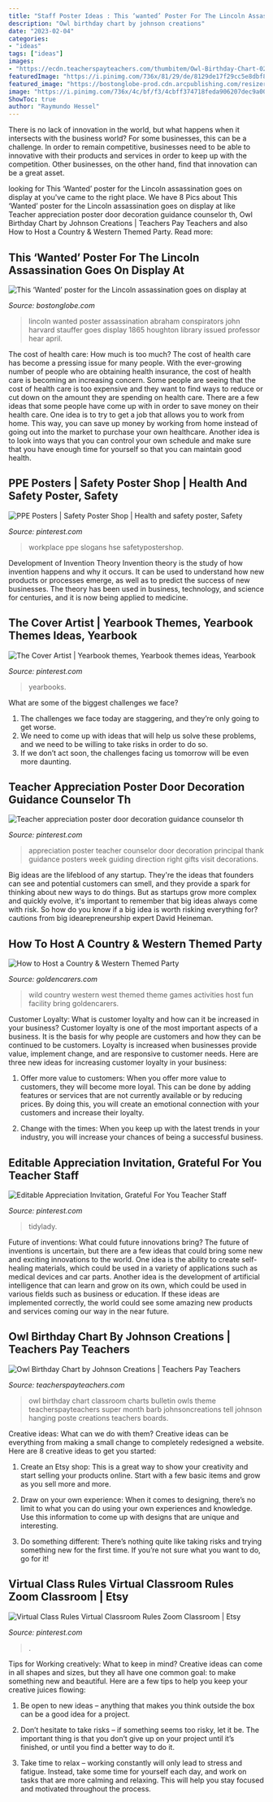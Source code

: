 ```yaml
---
title: "Staff Poster Ideas : This ‘wanted’ Poster For The Lincoln Assassination Goes On Display At"
description: "Owl birthday chart by johnson creations"
date: "2023-02-04"
categories:
- "ideas"
tags: ["ideas"]
images:
- "https://ecdn.teacherspayteachers.com/thumbitem/Owl-Birthday-Chart-023085500-1374933883-1534318998/original-793954-1.jpg"
featuredImage: "https://i.pinimg.com/736x/81/29/de/8129de17f29cc5e8dbf8b6bb4c6c84b2.jpg"
featured_image: "https://bostonglobe-prod.cdn.arcpublishing.com/resizer/Q1AvKsi4psEHyV22Jgl3EnBYkiE=/506x0/arc-anglerfish-arc2-prod-bostonglobe.s3.amazonaws.com/public/3RS7TOANTQI6PBFZDDSOZTXNRM.jpg"
image: "https://i.pinimg.com/736x/4c/bf/f3/4cbff374718feda906207dec9a00accd.jpg"
ShowToc: true
author: "Raymundo Hessel"
---
```



There is no lack of innovation in the world, but what happens when it intersects with the business world? For some businesses, this can be a challenge. In order to remain competitive, businesses need to be able to innovative with their products and services in order to keep up with the competition. Other businesses, on the other hand, find that innovation can be a great asset.

	

		
looking for This ‘Wanted’ poster for the Lincoln assassination goes on display at you've came to the right place. We have 8 Pics about This ‘Wanted’ poster for the Lincoln assassination goes on display at like Teacher appreciation poster door decoration guidance counselor th, Owl Birthday Chart by Johnson Creations | Teachers Pay Teachers and also How to Host a Country &amp; Western Themed Party. Read more:
		
    
## This ‘Wanted’ Poster For The Lincoln Assassination Goes On Display At

<img loading=lazy src="https://bostonglobe-prod.cdn.arcpublishing.com/resizer/Q1AvKsi4psEHyV22Jgl3EnBYkiE=/506x0/arc-anglerfish-arc2-prod-bostonglobe.s3.amazonaws.com/public/3RS7TOANTQI6PBFZDDSOZTXNRM.jpg" onerror="this.onerror=null;this.src='https://tse2.mm.bing.net/th?id=OIP.0RsmSnqr2BMwnbrGSZ5xDgHaOl&amp;pid=15.1';" alt="This ‘Wanted’ poster for the Lincoln assassination goes on display at">

_Source: bostonglobe.com_

>lincoln wanted poster assassination abraham conspirators john harvard stauffer goes display 1865 houghton library issued professor hear april. 

	

The cost of health care: How much is too much?
The cost of health care has become a pressing issue for many people. With the ever-growing number of people who are obtaining health insurance, the cost of health care is becoming an increasing concern. Some people are seeing that the cost of health care is too expensive and they want to find ways to reduce or cut down on the amount they are spending on health care. There are a few ideas that some people have come up with in order to save money on their health care. One idea is to try to get a job that allows you to work from home. This way, you can save up money by working from home instead of going out into the market to purchase your own healthcare. Another idea is to look into ways that you can control your own schedule and make sure that you have enough time for yourself so that you can maintain good health.

    
## PPE Posters | Safety Poster Shop | Health And Safety Poster, Safety

<img loading=lazy src="https://i.pinimg.com/736x/48/e7/9f/48e79f6d2dd747c9799d072756fa91b7.jpg" onerror="this.onerror=null;this.src='https://tse3.mm.bing.net/th?id=OIP.jvhlRZhyoZOMeZwNM1Q8kQAAAA&amp;pid=15.1';" alt="PPE Posters | Safety Poster Shop | Health and safety poster, Safety">

_Source: pinterest.com_

>workplace ppe slogans hse safetypostershop. 

	

Development of Invention Theory
Invention theory is the study of how invention happens and why it occurs. It can be used to understand how new products or processes emerge, as well as to predict the success of new businesses. The theory has been used in business, technology, and science for centuries, and it is now being applied to medicine.

    
## The Cover Artist | Yearbook Themes, Yearbook Themes Ideas, Yearbook

<img loading=lazy src="https://i.pinimg.com/736x/c3/5e/58/c35e587fa1ba75d53ddd24ae3b5fa4ce.jpg" onerror="this.onerror=null;this.src='https://tse2.mm.bing.net/th?id=OIP.G-5tCDKTO9DVwSBueF_AZgHaLI&amp;pid=15.1';" alt="The Cover Artist | Yearbook themes, Yearbook themes ideas, Yearbook">

_Source: pinterest.com_

>yearbooks. 

	

What are some of the biggest challenges we face?
1. The challenges we face today are staggering, and they’re only going to get worse.
2. We need to come up with ideas that will help us solve these problems, and we need to be willing to take risks in order to do so.
3. If we don’t act soon, the challenges facing us tomorrow will be even more daunting.

    
## Teacher Appreciation Poster Door Decoration Guidance Counselor Th

<img loading=lazy src="https://i.pinimg.com/736x/29/55/dc/2955dce0b0f996da03012a3c358a8d6c.jpg" onerror="this.onerror=null;this.src='https://tse2.mm.bing.net/th?id=OIP.QAfJUpZckJY8w3k3o-L0igHaJx&amp;pid=15.1';" alt="Teacher appreciation poster door decoration guidance counselor th">

_Source: pinterest.com_

>appreciation poster teacher counselor door decoration principal thank guidance posters week guiding direction right gifts visit decorations. 

	

Big ideas are the lifeblood of any startup. They're the ideas that founders can see and potential customers can smell, and they provide a spark for thinking about new ways to do things. But as startups grow more complex and quickly evolve, it's important to remember that big ideas always come with risk. So how do you know if a big idea is worth risking everything for? cautions from big idearepreneurship expert David Heineman.

    
## How To Host A Country &amp; Western Themed Party

<img loading=lazy src="http://www.goldencarers.com/hero-images/20160208-country3.jpg" onerror="this.onerror=null;this.src='https://tse4.mm.bing.net/th?id=OIP.0n7OIoVeScronaJYnnJz8gHaFP&amp;pid=15.1';" alt="How to Host a Country &amp; Western Themed Party">

_Source: goldencarers.com_

>wild country western west themed theme games activities host fun facility bring goldencarers. 

	

Customer Loyalty: What is customer loyalty and how can it be increased in your business?
Customer loyalty is one of the most important aspects of a business. It is the basis for why people are customers and how they can be continued to be customers. Loyalty is increased when businesses provide value, implement change, and are responsive to customer needs. Here are three new ideas for increasing customer loyalty in your business:
1. Offer more value to customers: When you offer more value to customers, they will become more loyal. This can be done by adding features or services that are not currently available or by reducing prices. By doing this, you will create an emotional connection with your customers and increase their loyalty.

2. Change with the times: When you keep up with the latest trends in your industry, you will increase your chances of being a successful business.

    
## Editable Appreciation Invitation, Grateful For You Teacher Staff

<img loading=lazy src="https://i.pinimg.com/736x/4c/bf/f3/4cbff374718feda906207dec9a00accd.jpg" onerror="this.onerror=null;this.src='https://tse4.mm.bing.net/th?id=OIP.gwhDM3gZHL9LcyatCrlVWgHaHa&amp;pid=15.1';" alt="Editable Appreciation Invitation, Grateful For You Teacher Staff">

_Source: pinterest.com_

>tidylady. 

	

Future of inventions: What could future innovations bring?
The future of inventions is uncertain, but there are a few ideas that could bring some new and exciting innovations to the world. One idea is the ability to create self-healing materials, which could be used in a variety of applications such as medical devices and car parts. Another idea is the development of artificial intelligence that can learn and grow on its own, which could be used in various fields such as business or education. If these ideas are implemented correctly, the world could see some amazing new products and services coming our way in the near future.

    
## Owl Birthday Chart By Johnson Creations | Teachers Pay Teachers

<img loading=lazy src="https://ecdn.teacherspayteachers.com/thumbitem/Owl-Birthday-Chart-023085500-1374933883-1534318998/original-793954-1.jpg" onerror="this.onerror=null;this.src='https://tse1.mm.bing.net/th?id=OIP.K_V0niP96Aot6sck1QQ-EwAAAA&amp;pid=15.1';" alt="Owl Birthday Chart by Johnson Creations | Teachers Pay Teachers">

_Source: teacherspayteachers.com_

>owl birthday chart classroom charts bulletin owls theme teacherspayteachers super month barb johnsoncreations tell johnson hanging poste creations teachers boards. 

	

Creative ideas: What can we do with them?
Creative ideas can be everything from making a small change to completely redesigned a website. Here are 8 creative ideas to get you started:
1. Create an Etsy shop: This is a great way to show your creativity and start selling your products online. Start with a few basic items and grow as you sell more and more.

2. Draw on your own experience: When it comes to designing, there’s no limit to what you can do using your own experiences and knowledge. Use this information to come up with designs that are unique and interesting.

3. Do something different: There’s nothing quite like taking risks and trying something new for the first time. If you’re not sure what you want to do, go for it!

    
## Virtual Class Rules Virtual Classroom Rules Zoom Classroom | Etsy

<img loading=lazy src="https://i.pinimg.com/736x/81/29/de/8129de17f29cc5e8dbf8b6bb4c6c84b2.jpg" onerror="this.onerror=null;this.src='https://tse1.mm.bing.net/th?id=OIP.V3Fb8-YJyQxZ3kGxXh9zhgHaF4&amp;pid=15.1';" alt="Virtual Class Rules Virtual Classroom Rules Zoom Classroom | Etsy">

_Source: pinterest.com_

>. 

	

Tips for Working creatively: What to keep in mind?
Creative ideas can come in all shapes and sizes, but they all have one common goal: to make something new and beautiful. Here are a few tips to help you keep your creative juices flowing:
1. Be open to new ideas – anything that makes you think outside the box can be a good idea for a project.

2. Don’t hesitate to take risks – if something seems too risky, let it be. The important thing is that you don’t give up on your project until it’s finished, or until you find a better way to do it.

3. Take time to relax – working constantly will only lead to stress and fatigue. Instead, take some time for yourself each day, and work on tasks that are more calming and relaxing. This will help you stay focused and motivated throughout the process.

